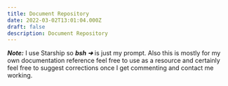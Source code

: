 ```yaml
---
title: Document Repository
date: 2022-03-02T13:01:04.000Z
draft: false
description: Document Repository
---
```


***Note:*** I use Starship so ***bsh ➜*** is just my prompt. Also this is mostly for my own documentation reference feel free to use as a resource and certainly feel free to suggest corrections once I get commenting and contact me working. 